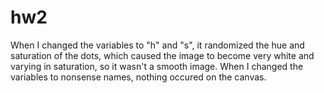 # hw2
When I changed the variables to "h" and "s", it randomized the hue and saturation of the dots, which caused the image to become very white and varying in saturation, so it wasn't a smooth image. When I changed the variables to nonsense names, nothing occured on the canvas.
